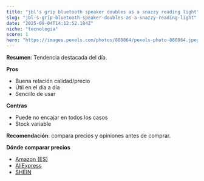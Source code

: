 ```yaml
---
title: "jbl's grip bluetooth speaker doubles as a snazzy reading light"
slug: "jbl-s-grip-bluetooth-speaker-doubles-as-a-snazzy-reading-light"
date: "2025-09-04T14:12:52.184Z"
niche: "tecnologia"
score: 1
hero: "https://images.pexels.com/photos/880864/pexels-photo-880864.jpeg?auto=compress&cs=tinysrgb&fit=crop&h=627&w=1200&auto=compress&cs=tinysrgb&w=1024&h=576&fit=crop"
---
```


**Resumen**: Tendencia destacada del día.

**Pros**
- Buena relación calidad/precio
- Útil en el día a día
- Sencillo de usar

**Contras**
- Puede no encajar en todos los casos
- Stock variable

**Recomendación**: compara precios y opiniones antes de comprar.

**Dónde comparar precios**
- [Amazon (ES)](https://www.amazon.es/s?k=jbl%27s+grip+bluetooth+speaker+doubles+as+a+snazzy+reading+light&language=es_ES&tag=teknovashop25-21)
- [AliExpress](https://es.aliexpress.com/wholesale?SearchText=jbl%27s+grip+bluetooth+speaker+doubles+as+a+snazzy+reading+light)
- [SHEIN](https://es.shein.com/pdsearch?keyword=jbl%27s+grip+bluetooth+speaker+doubles+as+a+snazzy+reading+light)
